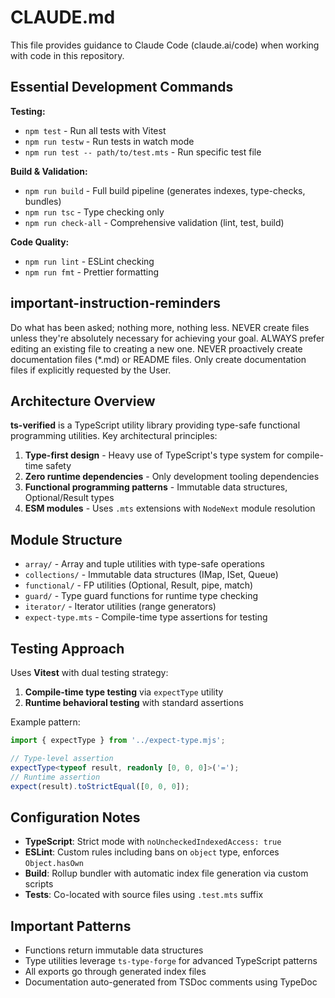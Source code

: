 # CLAUDE.md

This file provides guidance to Claude Code (claude.ai/code) when working with code in this repository.

## Essential Development Commands

**Testing:**

- `npm test` - Run all tests with Vitest
- `npm run testw` - Run tests in watch mode
- `npm run test -- path/to/test.mts` - Run specific test file

**Build & Validation:**

- `npm run build` - Full build pipeline (generates indexes, type-checks, bundles)
- `npm run tsc` - Type checking only
- `npm run check-all` - Comprehensive validation (lint, test, build)

**Code Quality:**

- `npm run lint` - ESLint checking
- `npm run fmt` - Prettier formatting

## important-instruction-reminders

Do what has been asked; nothing more, nothing less.
NEVER create files unless they're absolutely necessary for achieving your goal.
ALWAYS prefer editing an existing file to creating a new one.
NEVER proactively create documentation files (\*.md) or README files. Only create documentation files if explicitly requested by the User.

## Architecture Overview

**ts-verified** is a TypeScript utility library providing type-safe functional programming utilities. Key architectural principles:

1. **Type-first design** - Heavy use of TypeScript's type system for compile-time safety
2. **Zero runtime dependencies** - Only development tooling dependencies
3. **Functional programming patterns** - Immutable data structures, Optional/Result types
4. **ESM modules** - Uses `.mts` extensions with `NodeNext` module resolution

## Module Structure

- `array/` - Array and tuple utilities with type-safe operations
- `collections/` - Immutable data structures (IMap, ISet, Queue)
- `functional/` - FP utilities (Optional, Result, pipe, match)
- `guard/` - Type guard functions for runtime type checking
- `iterator/` - Iterator utilities (range generators)
- `expect-type.mts` - Compile-time type assertions for testing

## Testing Approach

Uses **Vitest** with dual testing strategy:

1. **Compile-time type testing** via `expectType` utility
2. **Runtime behavioral testing** with standard assertions

Example pattern:

```typescript
import { expectType } from '../expect-type.mjs';

// Type-level assertion
expectType<typeof result, readonly [0, 0, 0]>('=');
// Runtime assertion
expect(result).toStrictEqual([0, 0, 0]);
```

## Configuration Notes

- **TypeScript**: Strict mode with `noUncheckedIndexedAccess: true`
- **ESLint**: Custom rules including bans on `object` type, enforces `Object.hasOwn`
- **Build**: Rollup bundler with automatic index file generation via custom scripts
- **Tests**: Co-located with source files using `.test.mts` suffix

## Important Patterns

- Functions return immutable data structures
- Type utilities leverage `ts-type-forge` for advanced TypeScript patterns
- All exports go through generated index files
- Documentation auto-generated from TSDoc comments using TypeDoc
